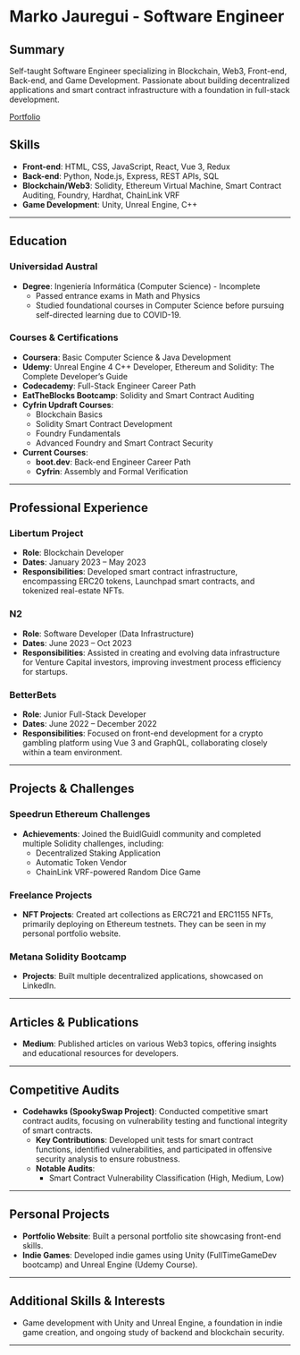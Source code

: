 # Marko Jauregui - Software Engineer 

## Summary
Self-taught Software Engineer specializing in Blockchain, Web3, Front-end, Back-end, and Game Development. Passionate about building decentralized applications and smart contract infrastructure with a foundation in full-stack development.

[Portfolio](https://markojauregui.com/)

## Skills
- **Front-end**: HTML, CSS, JavaScript, React, Vue 3, Redux
- **Back-end**: Python, Node.js, Express, REST APIs, SQL
- **Blockchain/Web3**: Solidity, Ethereum Virtual Machine, Smart Contract Auditing, Foundry, Hardhat, ChainLink VRF
- **Game Development**: Unity, Unreal Engine, C++


---

## Education

### Universidad Austral
- **Degree**: Ingeniería Informática (Computer Science) - Incomplete
  - Passed entrance exams in Math and Physics
  - Studied foundational courses in Computer Science before pursuing self-directed learning due to COVID-19.

### Courses & Certifications
- **Coursera**: Basic Computer Science & Java Development
- **Udemy**: Unreal Engine 4 C++ Developer, Ethereum and Solidity: The Complete Developer’s Guide
- **Codecademy**: Full-Stack Engineer Career Path
- **EatTheBlocks Bootcamp**: Solidity and Smart Contract Auditing
- **Cyfrin Updraft Courses**:
  - Blockchain Basics
  - Solidity Smart Contract Development
  - Foundry Fundamentals
  - Advanced Foundry and Smart Contract Security
- **Current Courses**:
  - **boot.dev**: Back-end Engineer Career Path
  - **Cyfrin**: Assembly and Formal Verification

---

## Professional Experience

### Libertum Project
- **Role**: Blockchain Developer
- **Dates**: January 2023 – May 2023
- **Responsibilities**: Developed smart contract infrastructure, encompassing ERC20 tokens, Launchpad smart contracts, and tokenized real-estate NFTs.

### N2
- **Role**: Software Developer (Data Infrastructure)
- **Dates**: June 2023 – Oct 2023
- **Responsibilities**: Assisted in creating and evolving data infrastructure for Venture Capital investors, improving investment process efficiency for startups.

### BetterBets
- **Role**: Junior Full-Stack Developer
- **Dates**: June 2022 – December 2022
- **Responsibilities**: Focused on front-end development for a crypto gambling platform using Vue 3 and GraphQL, collaborating closely within a team environment.

---

## Projects & Challenges

### Speedrun Ethereum Challenges
- **Achievements**: Joined the BuidlGuidl community and completed multiple Solidity challenges, including:
  - Decentralized Staking Application
  - Automatic Token Vendor
  - ChainLink VRF-powered Random Dice Game

### Freelance Projects
- **NFT Projects**: Created art collections as ERC721 and ERC1155 NFTs, primarily deploying on Ethereum testnets. They can be seen in my personal portfolio website.

### Metana Solidity Bootcamp
- **Projects**: Built multiple decentralized applications, showcased on LinkedIn.
---

## Articles & Publications
- **Medium**: Published articles on various Web3 topics, offering insights and educational resources for developers.

---

## Competitive Audits
- **Codehawks (SpookySwap Project)**: Conducted competitive smart contract audits, focusing on vulnerability testing and functional integrity of smart contracts.
  - **Key Contributions**: Developed unit tests for smart contract functions, identified vulnerabilities, and participated in offensive security analysis to ensure robustness.
  - **Notable Audits**:
    - Smart Contract Vulnerability Classification (High, Medium, Low)

---

## Personal Projects
- **Portfolio Website**: Built a personal portfolio site showcasing front-end skills.
- **Indie Games**: Developed indie games using Unity (FullTimeGameDev bootcamp) and Unreal Engine (Udemy Course).

---

## Additional Skills & Interests
- Game development with Unity and Unreal Engine, a foundation in indie game creation, and ongoing study of backend and blockchain security.

---


